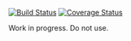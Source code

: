 [![Build Status](https://travis-ci.org/apowers313/component-manager.svg?branch=master)](https://travis-ci.org/apowers313/component-manager) [![Coverage Status](https://coveralls.io/repos/github/apowers313/component-manager/badge.svg?branch=master)](https://coveralls.io/github/apowers313/component-manager?branch=master)

Work in progress. Do not use.